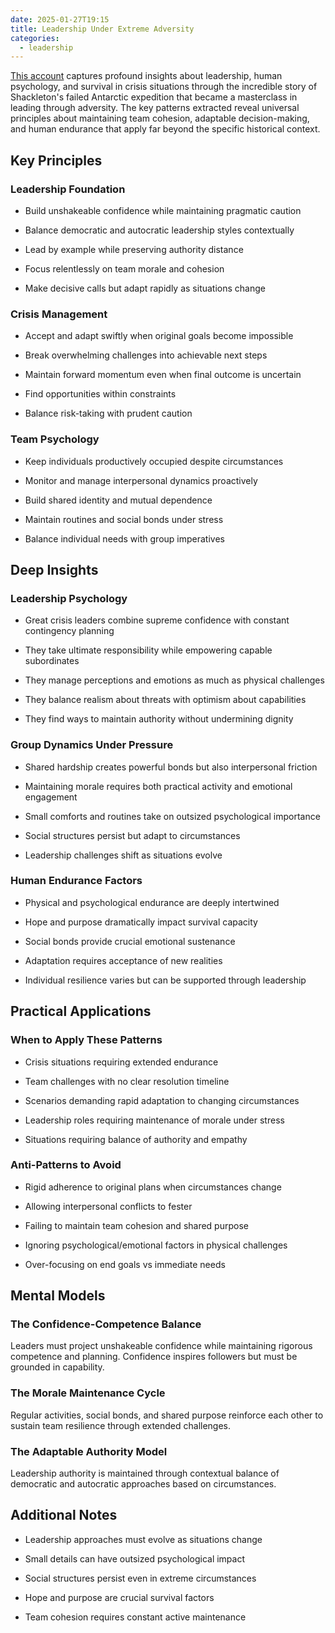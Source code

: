 ```yaml
---
date: 2025-01-27T19:15
title: Leadership Under Extreme Adversity
categories:
  - leadership
---
```

[This account](https://www.waterstones.com/book/endurance-shackletons-incredible-voyage/alfred-lansing/9780753809877) captures profound insights about leadership, human psychology, and survival in crisis situations through the incredible story of Shackleton's failed Antarctic expedition that became a masterclass in leading through adversity. The key patterns extracted reveal universal principles about maintaining team cohesion, adaptable decision-making, and human endurance that apply far beyond the specific historical context.

## Key Principles

### Leadership Foundation

*   Build unshakeable confidence while maintaining pragmatic caution
    
*   Balance democratic and autocratic leadership styles contextually
    
*   Lead by example while preserving authority distance
    
*   Focus relentlessly on team morale and cohesion
    
*   Make decisive calls but adapt rapidly as situations change
    

### Crisis Management

*   Accept and adapt swiftly when original goals become impossible
    
*   Break overwhelming challenges into achievable next steps
    
*   Maintain forward momentum even when final outcome is uncertain
    
*   Find opportunities within constraints
    
*   Balance risk-taking with prudent caution
    

### Team Psychology

*   Keep individuals productively occupied despite circumstances
    
*   Monitor and manage interpersonal dynamics proactively
    
*   Build shared identity and mutual dependence
    
*   Maintain routines and social bonds under stress
    
*   Balance individual needs with group imperatives
    

## Deep Insights

### Leadership Psychology

*   Great crisis leaders combine supreme confidence with constant contingency planning
    
*   They take ultimate responsibility while empowering capable subordinates
    
*   They manage perceptions and emotions as much as physical challenges
    
*   They balance realism about threats with optimism about capabilities
    
*   They find ways to maintain authority without undermining dignity
    

### Group Dynamics Under Pressure

*   Shared hardship creates powerful bonds but also interpersonal friction
    
*   Maintaining morale requires both practical activity and emotional engagement
    
*   Small comforts and routines take on outsized psychological importance
    
*   Social structures persist but adapt to circumstances
    
*   Leadership challenges shift as situations evolve
    

### Human Endurance Factors

*   Physical and psychological endurance are deeply intertwined
    
*   Hope and purpose dramatically impact survival capacity
    
*   Social bonds provide crucial emotional sustenance
    
*   Adaptation requires acceptance of new realities
    
*   Individual resilience varies but can be supported through leadership
    

## Practical Applications

### When to Apply These Patterns

*   Crisis situations requiring extended endurance
    
*   Team challenges with no clear resolution timeline
    
*   Scenarios demanding rapid adaptation to changing circumstances
    
*   Leadership roles requiring maintenance of morale under stress
    
*   Situations requiring balance of authority and empathy
    

### Anti-Patterns to Avoid

*   Rigid adherence to original plans when circumstances change
    
*   Allowing interpersonal conflicts to fester
    
*   Failing to maintain team cohesion and shared purpose
    
*   Ignoring psychological/emotional factors in physical challenges
    
*   Over-focusing on end goals vs immediate needs
    

## Mental Models

### The Confidence-Competence Balance

Leaders must project unshakeable confidence while maintaining rigorous competence and planning. Confidence inspires followers but must be grounded in capability.

### The Morale Maintenance Cycle

Regular activities, social bonds, and shared purpose reinforce each other to sustain team resilience through extended challenges.

### The Adaptable Authority Model

Leadership authority is maintained through contextual balance of democratic and autocratic approaches based on circumstances.

## Additional Notes

*   Leadership approaches must evolve as situations change
    
*   Small details can have outsized psychological impact
    
*   Social structures persist even in extreme circumstances
    
*   Hope and purpose are crucial survival factors
    
*   Team cohesion requires constant active maintenance